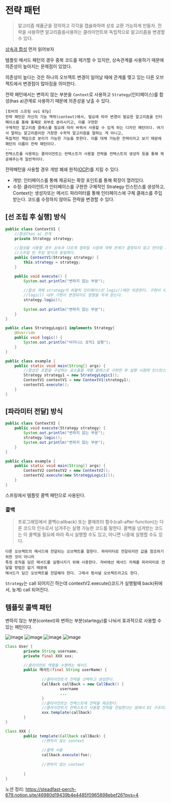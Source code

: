 # 전략 패턴

> 알고리즘 제품군을 정의하고 각각을 캡슐화하여 상호 교환 가능하게 만들자. 
전략을 사용하면 알고리즘을사용하는 클라이언트와 독립적으로 알고리즘을 변경할 수 있다.

[상속과 합성](https://github.com/legowww/object-study#chapter11-%ED%95%A9%EC%84%B1%EA%B3%BC-%EC%9C%A0%EC%97%B0%ED%95%9C-%EC%84%A4%EA%B3%84) 먼저 읽어보자

템플릿 메서드 패턴의 경우 중복 코드를 제거할 수 있지만, 상속관계를 사용하기 때문에 의존성이 높아지는 문제점이 있었다. 

의존성이 높다는 것은 하나의 오브젝트 변경이 일어날 때에 관계를 맺고 있는 다른 오브젝트에서 변경점이 많아짐을 의미한다.


전략 패턴에서는 변하지 않는 부분을 `Context`로 사용하고 `Strategy`(인터페이스)를 합성(has a)관계로 사용하기 때문에 의존성을 낮출 수 있다.

```
[토비의 스프링 vo1 87p]
전략 패턴은 자신의 기능 맥락(context)에서, 필요에 따라 변경이 필요한 알고리즘을 인터페이스를 통해 통째로 외부로 분리시키고, 이를 구현한
구체적인 알고리즘 클래스를 필요에 따라 바꿔서 사용할 수 있게 하는 디자인 패턴이다. 여기서 말하는 알고리즘이란 거창한 수학적 알고리즘을 말하는 게 아니고,
독립적인 책임으로 분리가 가능한 기능을 뜻한다. 이를 대체 가능한 전략이라고 보기 때문에 패턴의 이름이 전략 패턴이다.
...
컨텍스트를 사용하는 클라이언트는 컨텍스트가 사용할 전략을 컨텍스트의 생성자 등을 통해 제공해주는게 일반적이다.
```

전략패턴을 사용할 경우 개방 폐쇄 원칙([OCP](https://github.com/legowww/object-study#chapter9-%EC%9C%A0%EC%97%B0%ED%95%9C-%EC%84%A4%EA%B3%84))를 지킬 수 있다. 
- 개방: 인터페이스를 통해 제공되는 확장 포인트를 통해 확장이 열려있다.
- 수정: 클라이언트가 인터페이스를 구현한 구체적인 Strategy 인스턴스를 생성하고, Context는 생성자또는 메서드 파라미터를 통해 인터페이스에 구체 클래스를 주입받는다. 
        코드를 수정하지 않아도 전략을 변경할 수 있다. 

## [선 조립 후 실행] 방식
```java
public class ContextV1 {
    //합성(has a) 관계
    private Strategy strategy; 
    
    //합성을 사용할 경우 상속과 다르게 컴파일 시점에 객체 관계가 결정되지 않고 런타임 시점에 생성자를 통해 주입받을 수 있다.
    //스프링 빈 주입 방식과 동일하다.
    public ContextV1(Strategy strategy) {
        this.strategy = strategy; 
    }

    public void execute() {
        System.out.println("변하지 않는 부분");
        
        //합성 객체 strategy의 퍼블릭 인터페이스인 logic()에만 의존한다. 구현이 아닌 인터페이스에 의존하기 때문에 결합도가 낮다.
        //logic() 내부 구현이 변경되어도 영향을 적게 받는다.
        strategy.logic(); 
        
        System.out.println("변하지 않는 부분");
    }
}

public class StrategyLogic1 implements Strategy{
    @Override
    public void logic() {
        System.out.println("비지니스 로직1 실행");
    }
}

public class example {
    public static void main(String[] args) {
        //합성은 조합을 구성하는 요소들을 개별 클래스로 구현한 후 실행 시점에 인스턴스를 조립하는 방법을 사용하는 것이다.
        Strategy strategy1 = new StrategyLogic1();
        ContextV1 contextV1 = new ContextV1(strategy1);
        contextV1.execute();
    }
}
```
## [파라미터 전달] 방식 
```java
public class ContextV2 {
    public void execute(Strategy strategy) {
        System.out.println("변하지 않는 부분");
        strategy.logic(); 
        System.out.println("변하지 않는 부분");
    }
}

public class example {
    public static void main(String[] args) {
        ContextV2 contextV2 = new ContextV2();
        contextV2.execute(new StrategyLogic1());
    }
}
```
스프링에서 템플릿 콜백 패턴으로 사용된다.

### 콜백
> 프로그래밍에서 콜백(callback) 또는 콜애프터 함수(call-after function)는 다른 코드의 인수로서
넘겨주는 실행 가능한 코드를 말한다. 콜백을 넘겨받는 코드는 이 콜백을 필요에 따라 즉시 실행할 수도
있고, 아니면 나중에 실행할 수도 있다. 
```
다른 오브젝트의 메서드에 전달되는 오브젝트를 말한다. 파라미터로 전달되지만 값을 참조하기 위한 것이 아니라
특정 로직을 담은 메서드를 실행시키기 위해 사용한다. 자바에선 메서드 자체를 파라미터로 전달할 방법은 없기 때문에
메서드가 담긴 오브젝트를 전달해야 한다. 그래서 펑서녈 오브젝트라고도 한다.
```
`Strategy`는 call 되어지긴 하는데 contextV2.execute()코드가 실행될때 back(뒤에서, 늦게) call 되어진다.


## 템플릿 콜백 패턴

변하지 않는 부분(context)와 변하는 부분(startegy)를 나눠서 효과적으로 사용할 수 있는 패턴이다.

![image](https://github.com/legowww/SIL/assets/70372188/da0732ec-62c5-4dac-8f3e-869055f6a270)
![image](https://user-images.githubusercontent.com/70372188/215705387-d6a30719-07f8-49f1-95af-e2e52a3ce19e.png)
![image](https://github.com/legowww/SIL/assets/70372188/54d866a9-a142-4439-90b2-7714e4cb9837)
![image](https://github.com/legowww/SIL/assets/70372188/3c3da810-3377-4168-8f9a-40353c437680)

```java
Class User {
        private String username;
        private final XXX xxx;

        //클라이언트 역할을 수행하는 메서드
        public 메서드(final String userName) {
                
                //클라이언트가 전략을 선택하고 생성한다.
                CallBack callBack = new CallBack() {
                        username
                        ...
                }
                //클라이언트는 컨텍스트에 전략을 제공한다.
                //클라이언트가 컨텍스트가 사용할 전략을 전달한다는 점에서 DI 구조라고 이해할 수 있다.
                xxx.template(callback)
        }
}
```

```java
Class XXX {
        public template(Callback callBack) {
                //변하지 않는 context
                
                //콜백 사용 
                callback.execute(foo);
                
                //변하지 않는 context
        
        }
}
```
노션 정리:
https://steadfast-perch-679.notion.site/46980d19439b4e4485f0965898ebef26?pvs=4

